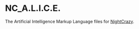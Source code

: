 # NC_A.L.I.C.E.

The Artificial Intelligence Markup Language files for [NightCrazy](https://facebook.com/star.nightcrazy).
